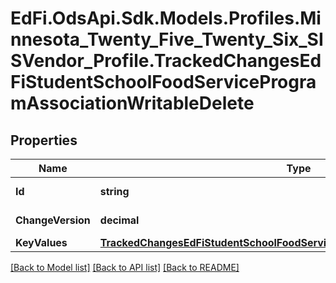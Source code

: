 # EdFi.OdsApi.Sdk.Models.Profiles.Minnesota_Twenty_Five_Twenty_Six_SISVendor_Profile.TrackedChangesEdFiStudentSchoolFoodServiceProgramAssociationWritableDelete

## Properties

Name | Type | Description | Notes
------------ | ------------- | ------------- | -------------
**Id** | **string** | Resource identifier | [optional] 
**ChangeVersion** | **decimal** | Change version | [optional] 
**KeyValues** | [**TrackedChangesEdFiStudentSchoolFoodServiceProgramAssociationWritableKey**](TrackedChangesEdFiStudentSchoolFoodServiceProgramAssociationWritableKey.md) |  | [optional] 

[[Back to Model list]](../README.md#documentation-for-models) [[Back to API list]](../README.md#documentation-for-api-endpoints) [[Back to README]](../README.md)

